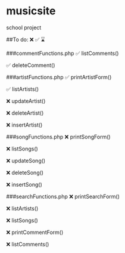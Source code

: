 # musicsite
school project

##To do:  ❌ ✅ ⌛

###commentFunctions.php
✅ listComments()

✅ deleteComment()

###artistFunctions.php
✅ printArtistForm()

✅ listArtists()

❌ updateArtist()

❌ deleteArtist()

❌ insertArtist()

###songFunctions.php
❌ printSongForm()

❌ listSongs()

❌ updateSong()

❌ deleteSong()

❌ insertSong()

###searchFunctions.php
❌ printSearchForm()

❌ listArtists()

❌ listSongs()

❌ printCommentForm()

❌ listComments()